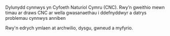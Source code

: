 Dylunydd cynnwys yn Cyfoeth Naturiol Cymru (CNC). Rwy’n gweithio mewn timau ar draws CNC ar wella gwasanaethau i ddefnyddwyr a datrys problemau cynnwys anniben

Rwy'n edrych ymlaen at archwilio, dysgu, gwneud a myfyrio.

